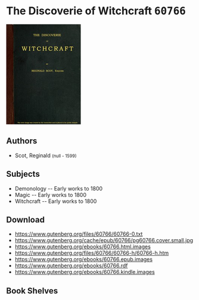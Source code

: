# The Discoverie of Witchcraft <kbd>60766</kbd>

![](./cover.medium.jpg "")

## Authors


 - Scot, Reginald <small>(null - 1599)</small>

## Subjects


 - Demonology -- Early works to 1800
 - Magic -- Early works to 1800
 - Witchcraft -- Early works to 1800

## Download


 - https://www.gutenberg.org/files/60766/60766-0.txt
 - https://www.gutenberg.org/cache/epub/60766/pg60766.cover.small.jpg
 - https://www.gutenberg.org/ebooks/60766.html.images
 - https://www.gutenberg.org/files/60766/60766-h/60766-h.htm
 - https://www.gutenberg.org/ebooks/60766.epub.images
 - https://www.gutenberg.org/ebooks/60766.rdf
 - https://www.gutenberg.org/ebooks/60766.kindle.images

## Book Shelves


